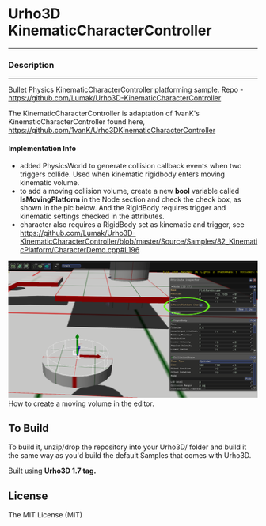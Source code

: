 # Urho3D KinematicCharacterController
-----------------------------------------------------------------------------------

### Description
-----------------------------------------------------------------------------------
Bullet Physics KinematicCharacterController platforming sample.
Repo - https://github.com/Lumak/Urho3D-KinematicCharacterController


The KinematicCharacterController is adaptation of 1vanK's KinematicCharacterController found here,
https://github.com/1vanK/Urho3DKinematicCharacterController 

#### Implementation Info
* added PhysicsWorld to generate collision callback events when two triggers collide. Used when kinematic rigidbody enters moving kinematic volume.
* to add a moving collision volume, create a new **bool** variable called **IsMovingPlatform** in the Node section and check the check box, as shown in the pic below. And the RigidBody requires trigger and kinematic settings checked in the attributes.
* character also requires a RigidBody set as kinematic and trigger, see https://github.com/Lumak/Urho3D-KinematicCharacterController/blob/master/Source/Samples/82_KinematicPlatform/CharacterDemo.cpp#L196

![alt tag](https://github.com/Lumak/Urho3D-KinematicCharacterController/blob/master/screenshot/EditorMovingPlatform.png)
How to create a moving volume in the editor.

To Build
-----------------------------------------------------------------------------------
To build it, unzip/drop the repository into your Urho3D/ folder and build it the same way as you'd build the default Samples that comes with Urho3D.

Built using **Urho3D 1.7 tag.**

License
-----------------------------------------------------------------------------------
The MIT License (MIT)










